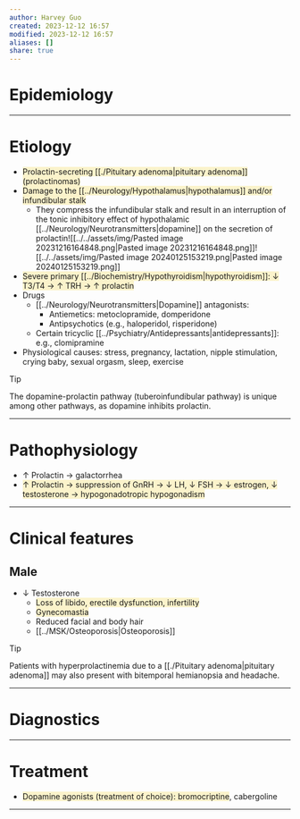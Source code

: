 ```yaml
---
author: Harvey Guo
created: 2023-12-12 16:57
modified: 2023-12-12 16:57
aliases: []
share: true
---
```


# Epidemiology


---
# Etiology
- <span style="background:rgba(240, 200, 0, 0.2)">Prolactin-secreting [[./Pituitary adenoma|pituitary adenoma]] (prolactinomas) </span>
- <span style="background:rgba(240, 200, 0, 0.2)">Damage to the [[../Neurology/Hypothalamus|hypothalamus]] and/or infundibular stalk</span>
	- They compress the infundibular stalk and result in an interruption of the tonic inhibitory effect of hypothalamic [[../Neurology/Neurotransmitters|dopamine]] on the secretion of prolactin![[../../assets/img/Pasted image 20231216164848.png|Pasted image 20231216164848.png]]![[../../assets/img/Pasted image 20240125153219.png|Pasted image 20240125153219.png]]
- <span style="background:rgba(240, 200, 0, 0.2)">Severe primary [[../Biochemistry/Hypothyroidism|hypothyroidism]]: ↓ T3/T4 → ↑ TRH → ↑ prolactin</span>
- Drugs
	- [[../Neurology/Neurotransmitters|Dopamine]] antagonists: 
		- Antiemetics: metoclopramide, domperidone 
		- Antipsychotics (e.g., haloperidol, risperidone)
	- Certain tricyclic [[../Psychiatry/Antidepressants|antidepressants]]: e.g., clomipramine
- Physiological causes: stress, pregnancy, lactation, nipple stimulation, crying baby, sexual orgasm, sleep, exercise
>[!tip] 
>The dopamine-prolactin pathway (tuberoinfundibular pathway) is unique among other pathways, as dopamine inhibits prolactin.

---
# Pathophysiology
- ↑ Prolactin → galactorrhea
- <span style="background:rgba(240, 200, 0, 0.2)">↑ Prolactin → suppression of GnRH → ↓ LH, ↓ FSH → ↓ estrogen, ↓ testosterone → hypogonadotropic hypogonadism</span>

---
# Clinical features
## Male
- ↓ Testosterone
	- <span style="background:rgba(240, 200, 0, 0.2)">Loss of libido, erectile dysfunction, infertility</span>
	- <span style="background:rgba(240, 200, 0, 0.2)">Gynecomastia</span> 
	- Reduced facial and body hair
	- [[../MSK/Osteoporosis|Osteoporosis]]

>[!tip] 
>Patients with hyperprolactinemia due to a [[./Pituitary adenoma|pituitary adenoma]] may also present with bitemporal hemianopsia and headache.

---
# Diagnostics


---
# Treatment
- <span style="background:rgba(240, 200, 0, 0.2)">Dopamine agonists (treatment of choice): bromocriptine</span>, cabergoline

---
